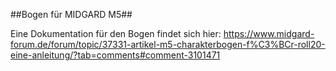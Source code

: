 ##Bogen für MIDGARD M5##

Eine Dokumentation für den Bogen findet sich hier: https://www.midgard-forum.de/forum/topic/37331-artikel-m5-charakterbogen-f%C3%BCr-roll20-eine-anleitung/?tab=comments#comment-3101471
